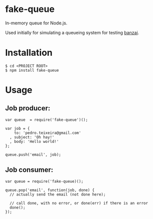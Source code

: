 # fake-queue

In-memory queue for Node.js.

Used initially for simulating a queueing system for testing [banzai].

# Installation

    $ cd <PROJECT ROOT>
    $ npm install fake-queue

# Usage

## Job producer:

    var queue  = require('fake-queue')();

    var job = {
        to: 'pedro.teixeira@gmail.com'
      , subject: 'Oh hay!'
      , body: 'Hello world!'
    };

    queue.push('email', job);


## Job consumer:

    var queue = require('fake-queue)();

    queue.pop('email', function(job, done) {
      // actually send the email (not done here);

      // call done, with no error, or done(err) if there is an error
      done();
    });

[banzai]: https://github.com/pgte/banzai
